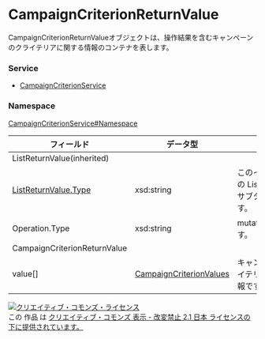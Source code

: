 # CampaignCriterionReturnValue
CampaignCriterionReturnValueオブジェクトは、操作結果を含むキャンペーンのクライテリアに関する情報のコンテナを表します。
### Service
+ [CampaignCriterionService](../../services/CampaignCriterionService.md)

### Namespace
[CampaignCriterionService#Namespace](../../services/CampaignCriterionService.md#namespace)

| フィールド | データ型 | 説明 |
|---|---|---|
| ListReturnValue(inherited)|||
| <a href="../Common/ListReturnValue.md">ListReturnValue.Type</a>| xsd:string| このインスタンスの ListReturnValue のサブタイプを示します。 |
| Operation.Type| xsd:string| mutate処理の内容です。 |
| CampaignCriterionReturnValue|||
| value[]| <a href="CampaignCriterionValues.md">CampaignCriterionValues</a>| キャンペーンのクライテリアに関する情報です。 |

<a rel="license" href="http://creativecommons.org/licenses/by-nd/2.1/jp/"><img alt="クリエイティブ・コモンズ・ライセンス" style="border-width:0" src="https://i.creativecommons.org/l/by-nd/2.1/jp/88x31.png" /></a><br />この 作品 は <a rel="license" href="http://creativecommons.org/licenses/by-nd/2.1/jp/">クリエイティブ・コモンズ 表示 - 改変禁止 2.1 日本 ライセンスの下に提供されています。</a>
